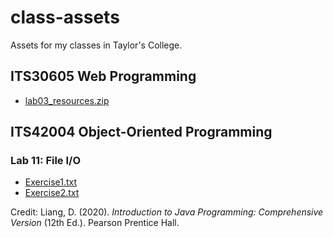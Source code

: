 # class-assets

Assets for my classes in Taylor's College.

## ITS30605 Web Programming

- [lab03_resources.zip](wp-lab03-props/lab03_resources.zip)

## ITS42004 Object-Oriented Programming

### Lab 11: File I/O

- [Exercise1.txt](oop-lab11-props/Exercise1.txt)
- [Exercise2.txt](oop-lab11-props/Exercise2.txt)

Credit: Liang, D. (2020). _Introduction to Java Programming: Comprehensive Version_ (12th Ed.). Pearson Prentice Hall.
